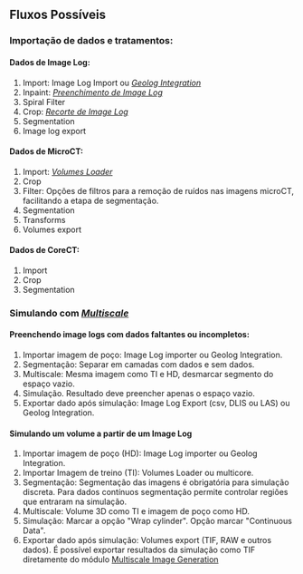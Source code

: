 ## Fluxos Possíveis
### Importação de dados e tratamentos:

#### **Dados de Image Log:**
1. Import: Image Log Import ou *[Geolog Integration](GeologEnv.md)*
2. Inpaint: *[Preenchimento de Image Log](ImageLogInpaint.md)*
3. Spiral Filter
4. Crop: *[Recorte de Image Log](ImageLogCropVolume.md)*
5. Segmentation
6. Image log export

#### **Dados de MicroCT:**
1. Import: *[Volumes Loader](./MicroCTImport.md)*
2. Crop
3. Filter: Opções de filtros para a remoção de ruídos nas imagens microCT, facilitando a etapa de segmentação.
4. Segmentation
5. Transforms
6. Volumes export

#### **Dados de CoreCT:**
1. Import
2. Crop
3. Segmentation

### Simulando com *[Multiscale](Multiscale.md)*

#### **Preenchendo image logs com dados faltantes ou incompletos:** 
1. Importar imagem de poço: Image Log importer ou Geolog Integration.
2. Segmentação: Separar em camadas com dados e sem dados.
3. Multiscale: Mesma imagem como TI e HD, desmarcar segmento do espaço vazio.
4. Simulação. Resultado deve preencher apenas o espaço vazio.
5. Exportar dado após simulação: Image Log Export (csv, DLIS ou LAS) ou Geolog Integration.

#### **Simulando um volume a partir de um Image Log**
1. Importar imagem de poço (HD): Image Log importer ou Geolog Integration.
2. Importar Imagem de treino (TI): Volumes Loader ou multicore.
3. Segmentação: Segmentação das imagens é obrigatória para simulação discreta. Para dados contínuos segmentação permite controlar regiões que entraram na simulação.
3. Multiscale: Volume 3D como TI e imagem de poço como HD.
4. Simulação: Marcar a opção "Wrap cylinder". Opção marcar "Continuous Data".
5. Exportar dado após simulação: Volumes export (TIF, RAW e outros dados). É possível exportar resultados da simulação como TIF diretamente do módulo [Multiscale Image Generation](Multiscale.md)
